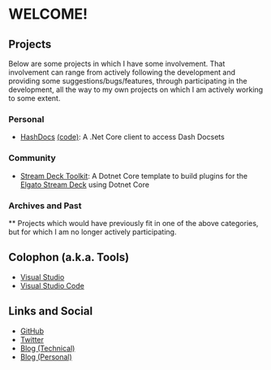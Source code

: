 # WELCOME!




## Projects
Below are some projects in which I have some involvement. That involvement can range from actively following the development and providing some suggestions/bugs/features, through participating in the development, all the way to my own projects on which I am actively working to some extent.

### Personal

* [HashDocs][HashDocs Site] [(code)][HashDocs Code]: A .Net Core client to access Dash Docsets

### Community

* [Stream Deck Toolkit][]: A Dotnet Core template to build plugins for the [Elgato Stream Deck](https://elgato.com/gaming) using Dotnet Core

### Archives and Past
** Projects which would have previously fit in one of the above categories, but for which I am no longer actively participating.


## Colophon (a.k.a. Tools)
* [Visual Studio][VS Full]
* [Visual Studio Code][VS Code]





## Links and Social
* [GitHub](https://github.com/hugodahl)
* [Twitter](https://twitter.com/hugodahl)
* [Blog (Technical)](https://code-jedi.com)
* [Blog (Personal)](https://hugodahl.com)


<!-- Link references -->
[VS Full]: https://www.visualstudio.com
[VS Code]: https://code.visualstudio.com


<!-- Project sites and repos -->

[HashDocs Site]: https://projects.code-jedi.com/HashDocs/
[HashDocs Code]: https://github.com/HugoDahl/HashDocs/
[Stream Deck Toolkit]: https://github.com/hugodahl/StreamdeckToolkit
